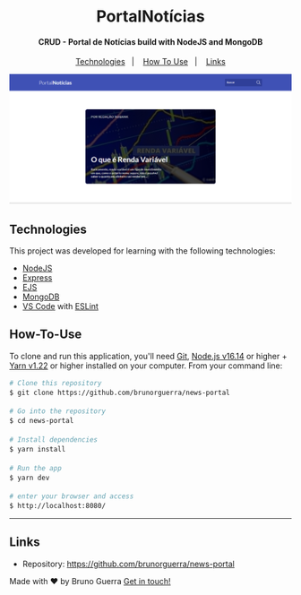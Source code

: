 <h1 align="center">
    PortalNotícias
</h1>

<h4 align="center">
  CRUD - Portal de Notícias build with NodeJS and MongoDB
</h4>

<p align="center">
  <a href="#technologies">Technologies</a>&nbsp;&nbsp;&nbsp;|&nbsp;&nbsp;&nbsp;
  <a href="#how-to-use">How To Use</a>&nbsp;&nbsp;&nbsp;|&nbsp;&nbsp;&nbsp;
  <a href="#links">Links</a>
</p>

<p align="center">
  <img alt="Demo" src="./printscreen/application.png">
</p>

## Technologies

This project was developed for learning with the following technologies:

-   [NodeJS](https://nodejs.org/en/)
-   [Express](https://expressjs.com/pt-br/)
-   [EJS](https://ejs.co/)
-   [MongoDB](https://www.mongodb.com/)
-   [VS Code][vc] with [ESLint][vceslint]

## How-To-Use

To clone and run this application, you'll need [Git](https://git-scm.com), [Node.js v16.14][nodejs] or higher + [Yarn v1.22][yarn] or higher installed on your computer. From your command line:

```bash
# Clone this repository
$ git clone https://github.com/brunorguerra/news-portal

# Go into the repository
$ cd news-portal

# Install dependencies
$ yarn install

# Run the app
$ yarn dev

# enter your browser and access
$ http://localhost:8080/
```

<!-- ## License -->
<!-- This project is under the MIT license. See the [LICENSE]() for more information. -->

---

## Links

-   Repository: https://github.com/brunorguerra/news-portal

Made with ♥ by Bruno Guerra [Get in touch!](https://www.linkedin.com/in/brunorguerra/)

[nodejs]: https://nodejs.org/
[yarn]: https://yarnpkg.com/
[vc]: https://code.visualstudio.com/
[vceslint]: https://marketplace.visualstudio.com/items?itemName=dbaeumer.vscode-eslint
